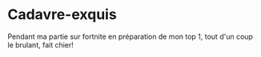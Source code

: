 # Cadavre-exquis
Pendant ma partie sur fortnite en préparation de mon top 1, tout d'un coup le brulant, fait chier!
